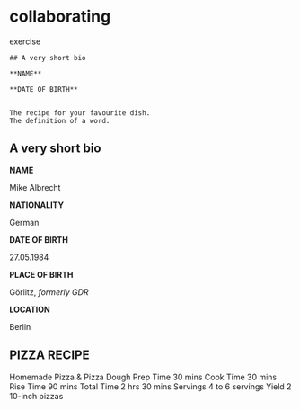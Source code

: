 # collaborating
exercise

    ## A very short bio

    **NAME**

    **DATE OF BIRTH**


    The recipe for your favourite dish.
    The definition of a word.
## A very short bio

**NAME**

Mike Albrecht

**NATIONALITY**

German

**DATE OF BIRTH**

27.05.1984

**PLACE OF BIRTH**

Görlitz, *formerly GDR*


**LOCATION**

Berlin

## PIZZA RECIPE

 Homemade Pizza & Pizza Dough
Prep Time 30 mins
Cook Time 30 mins
Rise Time 90 mins
Total Time 2 hrs 30 mins
Servings 4 to 6 servings
Yield 2 10-inch pizzas

